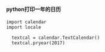 #### python打印一年的日历

```
import calendar
import locale

  textcal = calendar.TextCalendar()
  textcal.pryear(2017)
```
